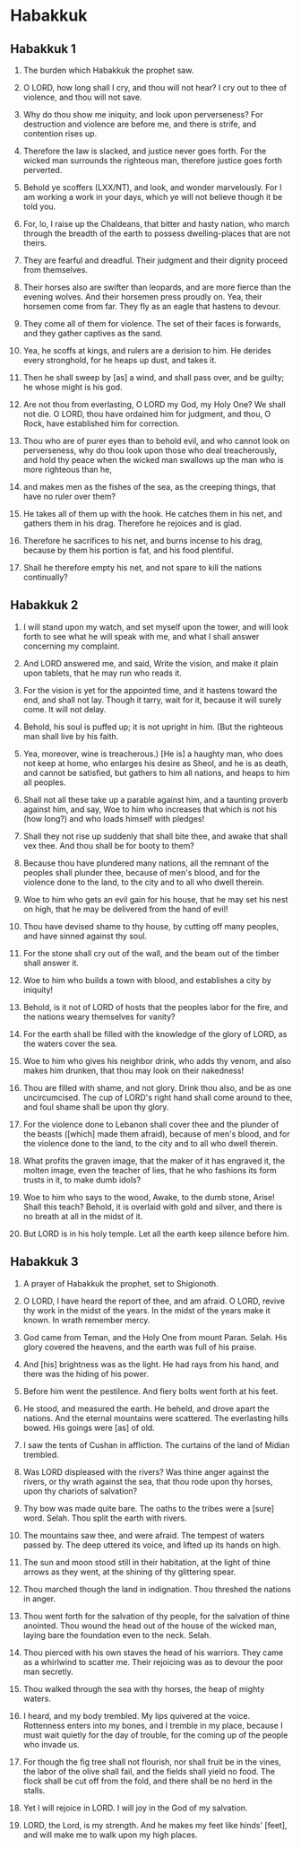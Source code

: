 # Habakkuk

## Habakkuk 1

1. The burden which Habakkuk the prophet saw.

2. O LORD, how long shall I cry, and thou will not hear? I cry out to thee of violence, and thou will not save.

3. Why do thou show me iniquity, and look upon perverseness? For destruction and violence are before me, and there is strife, and contention rises up.

4. Therefore the law is slacked, and justice never goes forth. For the wicked man surrounds the righteous man, therefore justice goes forth perverted.

5. Behold ye scoffers (LXX/NT), and look, and wonder marvelously. For I am working a work in your days, which ye will not believe though it be told you.

6. For, lo, I raise up the Chaldeans, that bitter and hasty nation, who march through the breadth of the earth to possess dwelling-places that are not theirs.

7. They are fearful and dreadful. Their judgment and their dignity proceed from themselves.

8. Their horses also are swifter than leopards, and are more fierce than the evening wolves. And their horsemen press proudly on. Yea, their horsemen come from far. They fly as an eagle that hastens to devour.

9. They come all of them for violence. The set of their faces is forwards, and they gather captives as the sand.

10. Yea, he scoffs at kings, and rulers are a derision to him. He derides every stronghold, for he heaps up dust, and takes it.

11. Then he shall sweep by [as] a wind, and shall pass over, and be guilty; he whose might is his god.

12. Are not thou from everlasting, O LORD my God, my Holy One? We shall not die. O LORD, thou have ordained him for judgment, and thou, O Rock, have established him for correction.

13. Thou who are of purer eyes than to behold evil, and who cannot look on perverseness, why do thou look upon those who deal treacherously, and hold thy peace when the wicked man swallows up the man who is more righteous than he,

14. and makes men as the fishes of the sea, as the creeping things, that have no ruler over them?

15. He takes all of them up with the hook. He catches them in his net, and gathers them in his drag. Therefore he rejoices and is glad.

16. Therefore he sacrifices to his net, and burns incense to his drag, because by them his portion is fat, and his food plentiful.

17. Shall he therefore empty his net, and not spare to kill the nations continually?

## Habakkuk 2

1. I will stand upon my watch, and set myself upon the tower, and will look forth to see what he will speak with me, and what I shall answer concerning my complaint.

2. And LORD answered me, and said, Write the vision, and make it plain upon tablets, that he may run who reads it.

3. For the vision is yet for the appointed time, and it hastens toward the end, and shall not lay. Though it tarry, wait for it, because it will surely come. It will not delay.

4. Behold, his soul is puffed up; it is not upright in him. (But the righteous man shall live by his faith.

5. Yea, moreover, wine is treacherous.) [He is] a haughty man, who does not keep at home, who enlarges his desire as Sheol, and he is as death, and cannot be satisfied, but gathers to him all nations, and heaps to him all peoples.

6. Shall not all these take up a parable against him, and a taunting proverb against him, and say, Woe to him who increases that which is not his (how long?) and who loads himself with pledges!

7. Shall they not rise up suddenly that shall bite thee, and awake that shall vex thee. And thou shall be for booty to them?

8. Because thou have plundered many nations, all the remnant of the peoples shall plunder thee, because of men's blood, and for the violence done to the land, to the city and to all who dwell therein.

9. Woe to him who gets an evil gain for his house, that he may set his nest on high, that he may be delivered from the hand of evil!

10. Thou have devised shame to thy house, by cutting off many peoples, and have sinned against thy soul.

11. For the stone shall cry out of the wall, and the beam out of the timber shall answer it.

12. Woe to him who builds a town with blood, and establishes a city by iniquity!

13. Behold, is it not of LORD of hosts that the peoples labor for the fire, and the nations weary themselves for vanity?

14. For the earth shall be filled with the knowledge of the glory of LORD, as the waters cover the sea.

15. Woe to him who gives his neighbor drink, who adds thy venom, and also makes him drunken, that thou may look on their nakedness!

16. Thou are filled with shame, and not glory. Drink thou also, and be as one uncircumcised. The cup of LORD's right hand shall come around to thee, and foul shame shall be upon thy glory.

17. For the violence done to Lebanon shall cover thee and the plunder of the beasts ([which] made them afraid), because of men's blood, and for the violence done to the land, to the city and to all who dwell therein.

18. What profits the graven image, that the maker of it has engraved it, the molten image, even the teacher of lies, that he who fashions its form trusts in it, to make dumb idols?

19. Woe to him who says to the wood, Awake, to the dumb stone, Arise! Shall this teach? Behold, it is overlaid with gold and silver, and there is no breath at all in the midst of it.

20. But LORD is in his holy temple. Let all the earth keep silence before him.

## Habakkuk 3

1. A prayer of Habakkuk the prophet, set to Shigionoth.

2. O LORD, I have heard the report of thee, and am afraid. O LORD, revive thy work in the midst of the years. In the midst of the years make it known. In wrath remember mercy.

3. God came from Teman, and the Holy One from mount Paran. Selah. His glory covered the heavens, and the earth was full of his praise.

4. And [his] brightness was as the light. He had rays from his hand, and there was the hiding of his power.

5. Before him went the pestilence. And fiery bolts went forth at his feet.

6. He stood, and measured the earth. He beheld, and drove apart the nations. And the eternal mountains were scattered. The everlasting hills bowed. His goings were [as] of old.

7. I saw the tents of Cushan in affliction. The curtains of the land of Midian trembled.

8. Was LORD displeased with the rivers? Was thine anger against the rivers, or thy wrath against the sea, that thou rode upon thy horses, upon thy chariots of salvation?

9. Thy bow was made quite bare. The oaths to the tribes were a [sure] word. Selah. Thou split the earth with rivers.

10. The mountains saw thee, and were afraid. The tempest of waters passed by. The deep uttered its voice, and lifted up its hands on high.

11. The sun and moon stood still in their habitation, at the light of thine arrows as they went, at the shining of thy glittering spear.

12. Thou marched though the land in indignation. Thou threshed the nations in anger.

13. Thou went forth for the salvation of thy people, for the salvation of thine anointed. Thou wound the head out of the house of the wicked man, laying bare the foundation even to the neck. Selah.

14. Thou pierced with his own staves the head of his warriors. They came as a whirlwind to scatter me. Their rejoicing was as to devour the poor man secretly.

15. Thou walked through the sea with thy horses, the heap of mighty waters.

16. I heard, and my body trembled. My lips quivered at the voice. Rottenness enters into my bones, and I tremble in my place, because I must wait quietly for the day of trouble, for the coming up of the people who invade us.

17. For though the fig tree shall not flourish, nor shall fruit be in the vines, the labor of the olive shall fail, and the fields shall yield no food. The flock shall be cut off from the fold, and there shall be no herd in the stalls.

18. Yet I will rejoice in LORD. I will joy in the God of my salvation.

19. LORD, the Lord, is my strength. And he makes my feet like hinds' [feet], and will make me to walk upon my high places.

